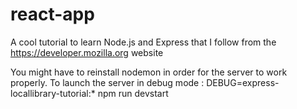 # react-app
A cool tutorial to learn Node.js and Express that I follow from the https://developer.mozilla.org website

You might have to reinstall nodemon in order for the server to work properly.
To launch the server in debug mode : DEBUG=express-locallibrary-tutorial:* npm run devstart
